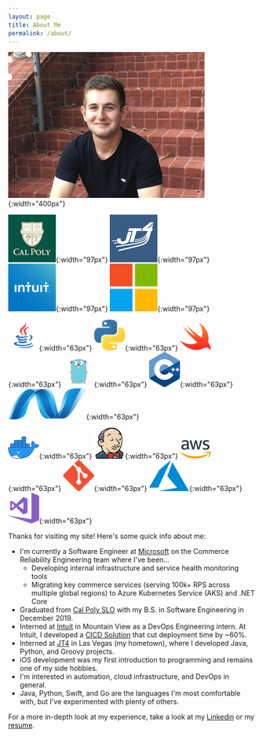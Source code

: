 ```yaml
---
layout: page
title: About Me
permalink: /about/
---
```

![Me](/img/zack3.png "Me!"){:width="400px"}

![CalPoly](/img/CalPoly.jpg "Cal Poly SLO"){:width="97px"}
![JT4](/img/JT4.png "JT4"){:width="97px"}
![Intuit](/img/Intuit.png "Intuit"){:width="97px"}
![MSFT](/img/MSFT.png "Microsoft"){:width="97px"}

![Java](/img/Java.png "Java"){:width="63px"}
![Python](/img/Python.png "Python"){:width="63px"}
![Swift](/img/Swift.png "Swift"){:width="63px"}
![Golang](/img/Golang.png "Golang"){:width="63px"}
![C++](/img/C++.png "C++"){:width="63px"}
![DotNet](/img/dotnet.jpeg "DotNet"){:width="63px"}

![Docker](/img/Docker.png "Docker"){:width="63px"}
![Jenkins](/img/Jenkins.png "Jenkins"){:width="63px"}
![AWS](/img/AWS.png "AWS"){:width="63px"}
![Git](/img/Git.png "Git"){:width="63px"}
![Azure](/img/azure.png "Azure"){:width="63px"}
![Visual Studio](/img/VS.png "Visual Studio"){:width="63px"}

Thanks for visiting my site! Here's some quick info about me:

- I'm currently a Software Engineer at [Microsoft](https://www.microsoft.com/) on the Commerce Reliability Engineering team where I've been...
    - Developing internal infrastructure and service health monitoring tools
    - Migrating key commerce services (serving 100k+ RPS across multiple global regions) to Azure Kubernetes Service (AKS) and .NET Core
- Graduated from [Cal Poly SLO](https://calpoly.edu) with my B.S. in Software Engineering in December 2019.
- Interned at [Intuit](https://www.intuit.com) in Mountain View as a DevOps Engineering intern. At Intuit, I developed a [CICD Solution](https://docs.google.com/presentation/d/1_KfwMkbWL2P6eP-8-Es44Uad-K_JFiesChWLdf12RMk/edit?usp=sharing) that cut deployment time by ~60%. 
- Interned at [JT4](https://www.jt4llc.com) in Las Vegas (my hometown), where I developed Java, Python, and Groovy projects.
- iOS development was my first introduction to programming and remains one of my side hobbies.
- I'm interested in automation, cloud infrastructure, and DevOps in general.
- Java, Python, Swift, and Go are the languages I'm most comfortable with, but I've experimented with plenty of others. 

For a more in-depth look at my experience, take a look at my [Linkedin](https://www.linkedin.com/in/richardsonz) or my <a href="/resume/">resume</a>.